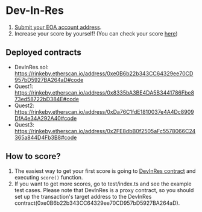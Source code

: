 # Dev-In-Res

1. [Submit your EOA account address](https://forms.gle/65884NothioGu7Cd7).
2. Increase your score by yourself! (You can check your score [here](https://rinkeby.etherscan.io/address/0xe0B6b22b343CC64329ee70CD957bD5927BA264aD#readContract))

## Deployed contracts

- DevInRes.sol: https://rinkeby.etherscan.io/address/0xe0B6b22b343CC64329ee70CD957bD5927BA264aD#code
- Quest1: https://rinkeby.etherscan.io/address/0x8335bA3BE4DA5B3441786Fbe873ed58722bD384E#code
- Quest2: https://rinkeby.etherscan.io/address/0xDa76C1fdE1810037e4A4Dc8909DfA4e34A292A40#code
- Quest3: https://rinkeby.etherscan.io/address/0x2FE8dbB0f2505aFc5578066C24365a844D4Fb3B8#code

## How to score?

1. The easiest way to get your first score is going to [DevInRes contract](https://rinkeby.etherscan.io/address/0xe0B6b22b343CC64329ee70CD957bD5927BA264aD#writeContract) and executing `score()` function.
2. If you want to get more scores, go to test/index.ts and see the example test cases. Please note that DevInRes is a proxy contract, so you should set up the transaction's target address to the DevInRes contract(0xe0B6b22b343CC64329ee70CD957bD5927BA264aD).
